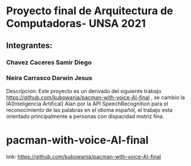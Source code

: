 # Proyecto final de Arquitectura de Computadoras- UNSA 2021  
## Integrantes:
### Chavez Caceres Samir Diego
### Neira Carrasco Darwin Jesus
Descripcion:
Este proyecto es un derivado del siguiente trabajo https://github.com/kubowania/pacman-with-voice-AI-final , se cambio la IA(Inteligencia Artifical) Alan por la API SpeechRecognition para el reconocimiento de las palabras en el idioma español, el trabajo esta orientado principalmente a personas con dispacidad motriz fina.

# pacman-with-voice-AI-final
link: https://github.com/kubowania/pacman-with-voice-AI-final 
